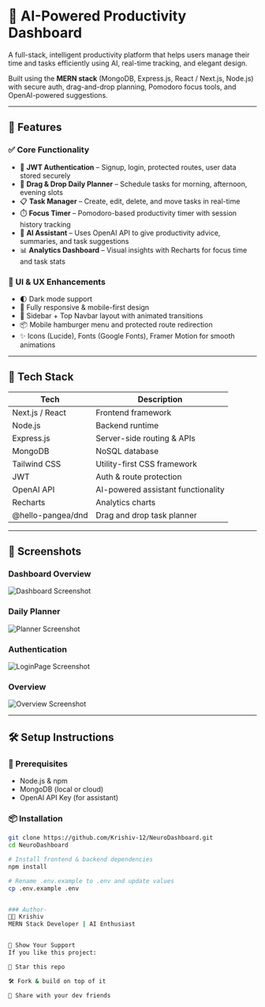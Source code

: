 # 🧠 AI-Powered Productivity Dashboard

A full-stack, intelligent productivity platform that helps users manage their time and tasks efficiently using AI, real-time tracking, and elegant design.

Built using the **MERN stack** (MongoDB, Express.js, React / Next.js, Node.js) with secure auth, drag-and-drop planning, Pomodoro focus tools, and OpenAI-powered suggestions.

---

## 🚀 Features

### ✅ Core Functionality
- 🔐 **JWT Authentication** – Signup, login, protected routes, user data stored securely
- 📅 **Drag & Drop Daily Planner** – Schedule tasks for morning, afternoon, evening slots
- 📋 **Task Manager** – Create, edit, delete, and move tasks in real-time
- ⏱️ **Focus Timer** – Pomodoro-based productivity timer with session history tracking
- 🤖 **AI Assistant** – Uses OpenAI API to give productivity advice, summaries, and task suggestions
- 📊 **Analytics Dashboard** – Visual insights with Recharts for focus time and task stats

### 💄 UI & UX Enhancements
- 🌓 Dark mode support
- 📱 Fully responsive & mobile-first design
- 🧭 Sidebar + Top Navbar layout with animated transitions
- 📦 Mobile hamburger menu and protected route redirection
- ✨ Icons (Lucide), Fonts (Google Fonts), Framer Motion for smooth animations

---

## 🧪 Tech Stack

| Tech            | Description                          |
|-----------------|--------------------------------------|
| Next.js / React | Frontend framework                   |
| Node.js         | Backend runtime                      |
| Express.js      | Server-side routing & APIs           |
| MongoDB         | NoSQL database                       |
| Tailwind CSS    | Utility-first CSS framework          |
| JWT             | Auth & route protection              |
| OpenAI API      | AI-powered assistant functionality   |
| Recharts        | Analytics charts                     |
| @hello-pangea/dnd | Drag and drop task planner         |

---

## 📸 Screenshots

### Dashboard Overview  
![Dashboard Screenshot](./assets/dashboard.png)

### Daily Planner  
![Planner Screenshot](./assets/daily-planner.png)

### Authentication  
![LoginPage Screenshot](./assets/authentication.png)

### Overview  
![Overview Screenshot](./assets/overview.png)

---

## 🛠️ Setup Instructions

### 🔧 Prerequisites

- Node.js & npm
- MongoDB (local or cloud)
- OpenAI API Key (for assistant)

### 📦 Installation

```bash
git clone https://github.com/Krishiv-12/NeuroDashboard.git
cd NeuroDashboard

# Install frontend & backend dependencies
npm install

# Rename .env.example to .env and update values
cp .env.example .env


### Author-
👨‍💻 Krishiv
MERN Stack Developer | AI Enthusiast


🌟 Show Your Support
If you like this project:

🌟 Star this repo

🛠️ Fork & build on top of it

🔁 Share with your dev friends
